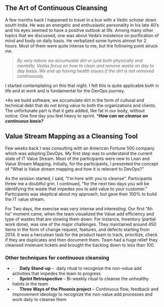 ## The Art of Continuous Cleansing

A few months back I happened to travel in a bus with a Vedic scholar down south India. He was an energetic and enthusiastic personality in his late 40’s and his eyes seemed to have a positive outlook at life. Among many other topics that we discussed, one was about Veda’s insistence on purification of mind and body on daily basis. He verbalized some hymns almost for 2 hours. Most of them were quite intense to me, but the following point struck me.

> *By very nature we accumulate dirt or junk both physically and mentally. Vedas focus on how to clean and remove waste on day to day basis. We end up having health issues if the dirt is not removed continuously.*

I started contemplating on this that night. I felt this is quite applicable both in life and at work and is fundamental for the DevOps journey.

*As we build software, we accumulate dirt in the form of cultural and technical debt that do not bring value to both the organizations and clients. The unfortunate part is that it gets added, like fat in our body, without notice. One fine day you feel heavy to sprint.&nbsp;****How can we cleanse on continuous basis?***

## Value Stream Mapping as a Cleansing Tool

Few weeks back I was consulting with an American Fortune 500 company which was adopting DevOps. My first step was to understand the current state of IT Value Stream. Most of the participants were new to Lean and Value Stream Mapping. Initially, for the participants, I presented the concept of “What is Value stream mapping and how it is relevant to DevOps?”&nbsp;&nbsp;

As the session started, I said, "I'm here with you to cleanse". Participants threw me a doubtful grin. I continued, "for the next two days you will be identifying the waste that impedes you to add value to your customer." Participants was skeptical about my approach, but gave their 100% to build the IT value stream.

For Two days, the exercise was very intense and interesting. Our first “Ah ha” moment came, when the team visualized the Value add efficiency and type of wastes that are slowing them down. For instance, Inventory (partial work done), was one of the major challenges. They maintained around 450 items in the form of change request, features, and defects starting from 2014. It was a herculean task for the product team to track, prioritize, check if they are duplicates and then document them. Team had a huge relief they cleansed irrelevant tickets and brought the backlog down to less than 100.&nbsp;

### Other techniques for continuous cleansing

* &middot; &nbsp; &nbsp;&nbsp;**Daily Stand-up**&nbsp;– &nbsp;daily ritual to recognize the non-value add activities that impedes the team to progress
* &middot; &nbsp; &nbsp;&nbsp;**Sprint Retrospective**&nbsp;– Bi-weekly ritual to cleanse the unhealthy habits in the team
* &middot; &nbsp; &nbsp;&nbsp;**Three Ways of the Phoenix project**&nbsp;– Continuous flow, feedback and improvement ideology to recognize the non-value add processes and work daily to cleanse them
